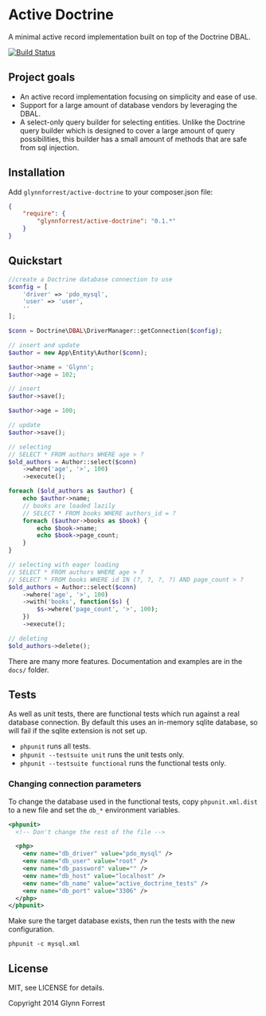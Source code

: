 # Active Doctrine
A minimal active record implementation built on top of the Doctrine DBAL.

[![Build Status](https://travis-ci.org/glynnforrest/active-doctrine.svg)](https://travis-ci.org/glynnforrest/active-doctrine)

## Project goals

* An active record implementation focusing on simplicity and ease of use.
* Support for a large amount of database vendors by leveraging the DBAL.
* A select-only query builder for selecting entities. Unlike the
  Doctrine query builder which is designed to cover a large amount of
  query possibilities, this builder has a small amount of methods that
  are safe from sql injection.

## Installation

Add `glynnforrest/active-doctrine` to your composer.json file:

```json
{
    "require": {
        "glynnforrest/active-doctrine": "0.1.*"
    }
}
```

## Quickstart

```php
//create a Doctrine database connection to use
$config = [
    'driver' => 'pdo_mysql',
    'user' => 'user',
    ''
];

$conn = Doctrine\DBAL\DriverManager::getConnection($config);

// insert and update
$author = new App\Entity\Author($conn);

$author->name = 'Glynn';
$author->age = 102;

// insert
$author->save();

$author->age = 100;

// update
$author->save();

// selecting
// SELECT * FROM authors WHERE age > ?
$old_authors = Author::select($conn)
    ->where('age', '>', 100)
    ->execute();

foreach ($old_authors as $author) {
    echo $author->name;
    // books are loaded lazily
    // SELECT * FROM books WHERE authors_id = ?
    foreach ($author->books as $book) {
        echo $book->name;
        echo $book->page_count;
    }
}

// selecting with eager loading
// SELECT * FROM authors WHERE age > ?
// SELECT * FROM books WHERE id IN (?, ?, ?, ?) AND page_count > ?
$old_authors = Author::select($conn)
    ->where('age', '>', 100)
    ->with('books', function($s) {
        $s->where('page_count', '>', 100);
    })
    ->execute();

// deleting
$old_authors->delete();
```

There are many more features. Documentation and examples are in the
`docs/` folder.

## Tests

As well as unit tests, there are functional tests which run against a
real database connection. By default this uses an in-memory sqlite
database, so will fail if the sqlite extension is not set up.

* `phpunit` runs all tests.
* `phpunit --testsuite unit` runs the unit tests only.
* `phpunit --testsuite functional` runs the functional tests only.

### Changing connection parameters

To change the database used in the functional tests, copy
`phpunit.xml.dist` to a new file and set the `db_*` environment
variables.

```xml
<phpunit>
  <!-- Don't change the rest of the file -->

  <php>
    <env name="db_driver" value="pdo_mysql" />
    <env name="db_user" value="root" />
    <env name="db_password" value="" />
    <env name="db_host" value="localhost" />
    <env name="db_name" value="active_doctrine_tests" />
    <env name="db_port" value="3306" />
  </php>
</phpunit>
```

Make sure the target database exists, then run the tests with the new
configuration.

`phpunit -c mysql.xml`

## License

MIT, see LICENSE for details.

Copyright 2014 Glynn Forrest
